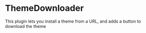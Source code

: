 # ThemeDownloader

This plugin lets you install a theme from a URL, and adds a button to download the theme
